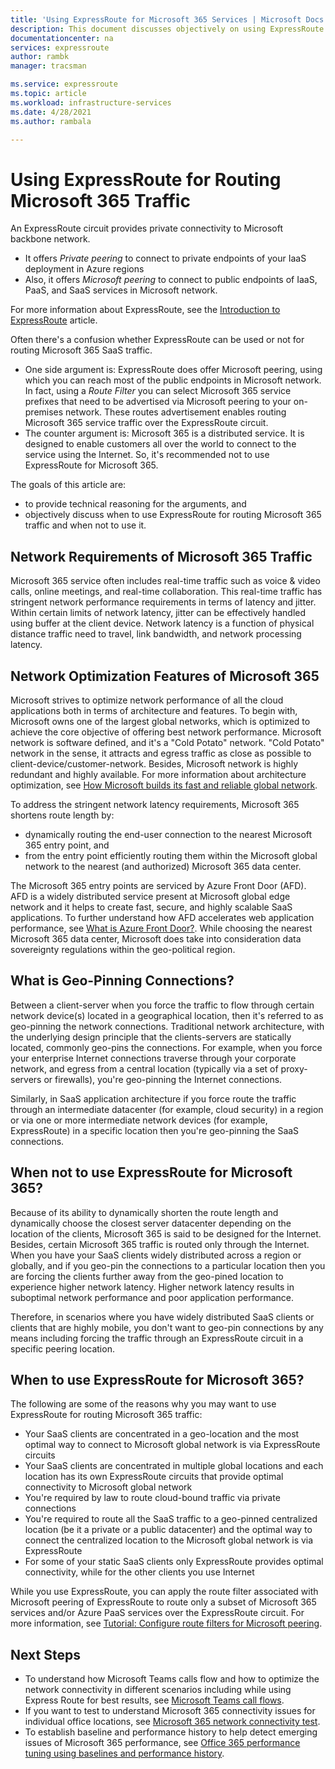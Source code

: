 ```yaml
---
title: 'Using ExpressRoute for Microsoft 365 Services | Microsoft Docs'
description: This document discusses objectively on using ExpressRoute circuit for Microsoft 365 SaaS services.
documentationcenter: na
services: expressroute
author: rambk
manager: tracsman

ms.service: expressroute
ms.topic: article
ms.workload: infrastructure-services
ms.date: 4/28/2021
ms.author: rambala

---
```

# Using ExpressRoute for Routing Microsoft 365 Traffic

An ExpressRoute circuit provides private connectivity to Microsoft backbone network. 
* It offers *Private peering* to connect to private endpoints of your IaaS deployment in Azure regions 
* Also, it offers *Microsoft peering* to connect to public endpoints of IaaS, PaaS, and SaaS services in Microsoft network. 

For more information about ExpressRoute, see the [Introduction to ExpressRoute][ExR-Intro] article.


Often there's a confusion whether ExpressRoute can be used or not for routing Microsoft 365 SaaS traffic. 
* One side argument is: ExpressRoute does offer Microsoft peering, using which you can reach most of the public endpoints in Microsoft network. 
In fact, using a *Route Filter* you can select Microsoft 365 service prefixes that need to be advertised via Microsoft peering to your on-premises network. 
These routes advertisement enables routing Microsoft 365 service traffic over the ExpressRoute circuit. 
* The counter argument is: Microsoft 365 is a distributed service. It is designed to enable customers all over the world to connect to the service using the Internet. 
So, it's recommended not to use ExpressRoute for Microsoft 365.

The goals of this article are: 
* to provide technical reasoning for the arguments, and 
* objectively discuss when to use ExpressRoute for routing Microsoft 365 traffic and when not to use it.

## Network Requirements of Microsoft 365 Traffic
Microsoft 365 service often includes real-time traffic such as voice & video calls, online meetings, and real-time collaboration. This real-time traffic has stringent network performance requirements in terms of latency and jitter. Within certain limits of network latency, jitter can be effectively handled using buffer at the client device. Network latency is a function of physical distance traffic need to travel, link bandwidth, and network processing latency. 

## Network Optimization Features of Microsoft 365 

Microsoft strives to optimize network performance of all the cloud applications both in terms of architecture and features. To begin with, Microsoft owns one of the largest global networks, which is optimized to achieve the core objective of offering best network performance. Microsoft network is software defined, and it's a "Cold Potato" network. "Cold Potato" network in the sense, it attracts and egress traffic as close as possible to client-device/customer-network. Besides, Microsoft network is highly redundant and highly available. For more information about architecture optimization, see [How Microsoft builds its fast and reliable global network][MGN].

To address the stringent network latency requirements, Microsoft 365 shortens route length by:
* dynamically routing the end-user connection to the nearest Microsoft 365 entry point, and 
* from the entry point efficiently routing them within the Microsoft global network to the nearest (and authorized) Microsoft 365 data center.

The Microsoft 365 entry points are serviced by Azure Front Door (AFD). AFD is a widely distributed service present at Microsoft global edge network and it helps to create fast, secure, and highly scalable SaaS applications. To further understand how AFD accelerates web application performance, see [What is Azure Front Door?][AFD]. While choosing the nearest Microsoft 365 data center, Microsoft does take into consideration data sovereignty regulations within the geo-political region.

## What is Geo-Pinning Connections?

Between a client-server when you force the traffic to flow through certain network device(s) located in a geographical location, then it's referred to as geo-pinning the network connections. Traditional network architecture, with the underlying design principle that the clients-servers are statically located, commonly geo-pins the connections.
For example, when you force your enterprise Internet connections traverse through your corporate network, and egress from a central location (typically via a set of proxy-servers or firewalls), you're geo-pinning the Internet connections.  

Similarly, in SaaS application architecture if you force route the traffic through an intermediate datacenter (for example, cloud security) in a region or via one or more intermediate network devices (for example, ExpressRoute) in a specific location then you're geo-pinning the SaaS connections.

## When not to use ExpressRoute for Microsoft 365?

Because of its ability to dynamically shorten the route length and dynamically choose the closest server datacenter depending on the location of the clients, Microsoft 365 is said to be designed for the Internet. 
Besides, certain Microsoft 365 traffic is routed only through the Internet.
When you have your SaaS clients widely distributed across a region or globally, and if you geo-pin the connections to a particular location then you are forcing the clients further away from the geo-pined location to experience higher network latency. 
Higher network latency results in suboptimal network performance and poor application performance.

Therefore, in scenarios where you have widely distributed SaaS clients or clients that are highly mobile, you don't want to geo-pin connections by any means including forcing the traffic through an ExpressRoute circuit in a specific peering location.


## When to use ExpressRoute for Microsoft 365?

The following are some of the reasons why you may want to use ExpressRoute for routing Microsoft 365 traffic:
* Your SaaS clients are concentrated in a geo-location and the most optimal way to connect to Microsoft global network is via ExpressRoute circuits
* Your SaaS clients are concentrated in multiple global locations and each location has its own ExpressRoute circuits that provide optimal connectivity to Microsoft global network
* You're required by law to route cloud-bound traffic via private connections
* You're required to route all the SaaS traffic to a geo-pinned centralized location (be it a private or a public datacenter) and the optimal way to connect the centralized location to the Microsoft global network is via ExpressRoute
* For some of your static SaaS clients only ExpressRoute provides optimal connectivity, while for the other clients you use Internet

While you use ExpressRoute, you can apply the route filter associated with Microsoft peering of ExpressRoute to route only a subset of Microsoft 365 services and/or Azure PaaS services over the ExpressRoute circuit. For more information, see [Tutorial: Configure route filters for Microsoft peering][ExRRF].

## Next Steps

* To understand how Microsoft Teams calls flow and how to optimize the network connectivity in different scenarios including while using Express Route for best results, see [Microsoft Teams call flows][Teams].
* If you want to test to understand Microsoft 365 connectivity issues for individual office locations, see [Microsoft 365 network connectivity test][Microsoft 365-Test].
* To establish baseline and performance history to help detect emerging issues of Microsoft 365 performance, see [Office 365 performance tuning using baselines and performance history][Microsoft 365perf].

<!--Link References-->
[ExR-Intro]: https://docs.microsoft.com/azure/expressroute/expressroute-introduction 
[CreatePeering]: https://docs.microsoft.com/azure/expressroute/expressroute-howto-routing-portal-resource-manager
[MGN]: https://azure.microsoft.com/blog/how-microsoft-builds-its-fast-and-reliable-global-network/
[AFD]: https://docs.microsoft.com/azure/frontdoor/front-door-overview
[ExRRF]: https://docs.microsoft.com/azure/expressroute/how-to-routefilter-portal
[Teams]: https://docs.microsoft.com/microsoftteams/microsoft-teams-online-call-flows
[Microsoft 365-Test]: https://connectivity.office.com/
[Microsoft 365perf]: https://docs.microsoft.com/microsoft-365/enterprise/performance-tuning-using-baselines-and-history?view=o365-worldwide


